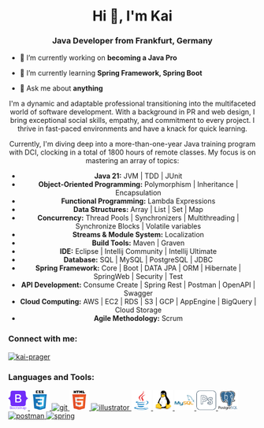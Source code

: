 <h1 align="center">Hi 👋, I'm Kai</h1>
<h3 align="center">Java Developer from Frankfurt, Germany</h3>

- 🔭 I’m currently working on **becoming a Java Pro**

- 🌱 I’m currently learning **Spring Framework, Spring Boot**

- 💬 Ask me about **anything**

<p align="center">I'm a dynamic and adaptable professional transitioning into the multifaceted world of software development. With a background in PR and web design, I bring exceptional social skills, empathy, and commitment to every project. I thrive in fast-paced environments and have a knack for quick learning.</p>

<p align="center">Currently, I'm diving deep into a more-than-one-year Java training program with DCI, clocking in a total of 1800 hours of remote classes. My focus is on mastering an array of topics:</p>

<ul align="center">
  <li><b>Java 21:</b> JVM | TDD | JUnit</li>
  <li><b>Object-Oriented Programming:</b> Polymorphism | Inheritance | Encapsulation</li>
  <li><b>Functional Programming:</b> Lambda Expressions</li>
  <li><b>Data Structures:</b> Array | List | Set | Map</li>
  <li><b>Concurrency:</b> Thread Pools | Synchronizers | Multithreading | Synchronize Blocks | Volatile variables</li>
  <li><b>Streams & Module System:</b> Localization</li>
  <li><b>Build Tools:</b> Maven | Graven</li>
  <li><b>IDE:</b> Eclipse | Intellij Community | Intellij Ultimate</li>
  <li><b>Database:</b> SQL | MySQL | PostgreSQL | JDBC</li>
  <li><b>Spring Framework:</b> Core | Boot | DATA JPA | ORM | Hibernate | SpringWeb | Security | Test</li>
  <li><b>API Development:</b> Consume Create | Spring Rest | Postman | OpenAPI | Swagger</li>
  <li><b>Cloud Computing:</b> AWS | EC2 | RDS | S3 | GCP | AppEngine | BigQuery | Cloud Storage</li>
  <li><b>Agile Methodology:</b> Scrum</li>
</ul>

<h3 align="left">Connect with me:</h3>
<p align="left">
<a href="https://linkedin.com/in/kai-prager" target="blank"><img align="center" src="https://raw.githubusercontent.com/rahuldkjain/github-profile-readme-generator/master/src/images/icons/Social/linked-in-alt.svg" alt="kai-prager" height="30" width="40" /></a>
</p>

<h3 align="left">Languages and Tools:</h3>
<p align="left"> <a href="https://getbootstrap.com" target="_blank" rel="noreferrer"> <img src="https://raw.githubusercontent.com/devicons/devicon/master/icons/bootstrap/bootstrap-plain-wordmark.svg" alt="bootstrap" width="40" height="40"/> </a> <a href="https://www.w3schools.com/css/" target="_blank" rel="noreferrer"> <img src="https://raw.githubusercontent.com/devicons/devicon/master/icons/css3/css3-original-wordmark.svg" alt="css3" width="40" height="40"/> </a> <a href="https://git-scm.com/" target="_blank" rel="noreferrer"> <img src="https://www.vectorlogo.zone/logos/git-scm/git-scm-icon.svg" alt="git" width="40" height="40"/> </a> <a href="https://www.w3.org/html/" target="_blank" rel="noreferrer"> <img src="https://raw.githubusercontent.com/devicons/devicon/master/icons/html5/html5-original-wordmark.svg" alt="html5" width="40" height="40"/> </a> <a href="https://www.adobe.com/in/products/illustrator.html" target="_blank" rel="noreferrer"> <img src="https://www.vectorlogo.zone/logos/adobe_illustrator/adobe_illustrator-icon.svg" alt="illustrator" width="40" height="40"/> </a> <a href="https://www.java.com" target="_blank" rel="noreferrer"> <img src="https://raw.githubusercontent.com/devicons/devicon/master/icons/java/java-original.svg" alt="java" width="40" height="40"/> </a> <a href="https://www.linux.org/" target="_blank" rel="noreferrer"> <img src="https://raw.githubusercontent.com/devicons/devicon/master/icons/linux/linux-original.svg" alt="linux" width="40" height="40"/> </a> <a href="https://www.mysql.com/" target="_blank" rel="noreferrer"> <img src="https://raw.githubusercontent.com/devicons/devicon/master/icons/mysql/mysql-original-wordmark.svg" alt="mysql" width="40" height="40"/> </a> <a href="https://www.photoshop.com/en" target="_blank" rel="noreferrer"> <img src="https://raw.githubusercontent.com/devicons/devicon/master/icons/photoshop/photoshop-line.svg" alt="photoshop" width="40" height="40"/> </a> <a href="https://www.postgresql.org" target="_blank" rel="noreferrer"> <img src="https://raw.githubusercontent.com/devicons/devicon/master/icons/postgresql/postgresql-original-wordmark.svg" alt="postgresql" width="40" height="40"/> </a> <a href="https://postman.com" target="_blank" rel="noreferrer"> <img src="https://www.vectorlogo.zone/logos/getpostman/getpostman-icon.svg" alt="postman" width="40" height="40"/> </a> <a href="https://spring.io/" target="_blank" rel="noreferrer"> <img src="https://www.vectorlogo.zone/logos/springio/springio-icon.svg" alt="spring" width="40" height="40"/> </a> </p>
